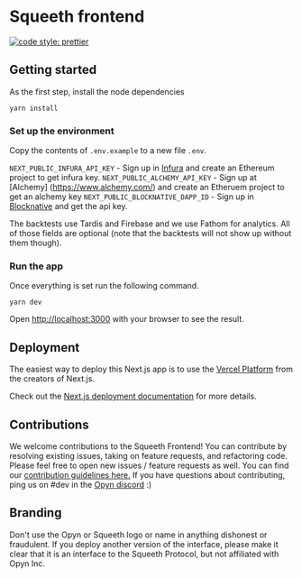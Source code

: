 # Squeeth frontend

[![code style: prettier](https://img.shields.io/badge/code_style-prettier-ff69b4.svg?style=flat-square)](https://github.com/prettier/prettier)

## Getting started

As the first step, install the node dependencies

```
yarn install
```

### Set up the environment

Copy the contents of `.env.example` to a new file `.env`.

`NEXT_PUBLIC_INFURA_API_KEY` - Sign up in [Infura](https://infura.io/dashboard/ethereum) and create an Ethereum project to get infura key.
`NEXT_PUBLIC_ALCHEMY_API_KEY` - Sign up at [Alchemy] (https://www.alchemy.com/) and create an Etheruem project to get an alchemy key
`NEXT_PUBLIC_BLOCKNATIVE_DAPP_ID` - Sign up in [Blocknative](https://www.blocknative.com/) and get the api key.

The backtests use Tardis and Firebase and we use Fathom for analytics. All of those fields are optional (note that the backtests will not show up without them though).

### Run the app

Once everything is set run the following command.

```
yarn dev
```

Open [http://localhost:3000](http://localhost:3000) with your browser to see the result.

## Deployment

The easiest way to deploy this Next.js app is to use the [Vercel Platform](https://vercel.com/new?utm_medium=default-template&filter=next.js&utm_source=create-next-app&utm_campaign=create-next-app-readme) from the creators of Next.js.

Check out the [Next.js deployment documentation](https://nextjs.org/docs/deployment) for more details.

## Contributions

We welcome contributions to the Squeeth Frontend! You can contribute by resolving existing issues, taking on feature requests, and refactoring code. Please feel free to open new issues / feature requests as well. You can find our [contribution guidelines here.](CONTRIBUTING.md) If you have questions about contributing, ping us on #dev in the [Opyn discord](http://tiny.cc/opyndiscord) :)

## Branding

Don't use the Opyn or Squeeth logo or name in anything dishonest or fraudulent. If you deploy another version of the interface, please make it clear that it is an interface to the Squeeth Protocol, but not affiliated with Opyn Inc.
